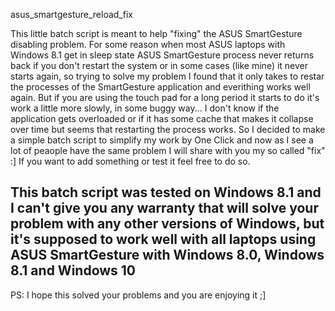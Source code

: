 asus_smartgesture_reload_fix

This little batch script is meant to help "fixing" the ASUS SmartGesture disabling problem. For some reason
when most ASUS laptops with Windows 8.1 get in sleep state ASUS SmartGesture process never returns back if
you don't restart the system or in some cases (like mine) it never starts again, so trying to solve my problem
I found that it only takes to restar the processes of the SmartGesture application and everithing works well again.
But if you are using the touch pad for a long period it starts to do it's work a little more slowly, in some buggy way...
I don't know if the application gets overloaded or if it has some cache that makes it collapse over time but seems that
restarting the process works. So I decided to make a simple batch script to simplify my work by One Click and now
as I see a lot of peaople have the same problem I will share with you my so called "fix" :]
If you want to add something or test it feel free to do so.

This batch script was tested on Windows 8.1 and I can't give you any warranty that will solve your problem with
any other versions of Windows, but it's supposed to work well with all laptops using ASUS SmartGesture with
Windows 8.0, Windows 8.1 and Windows 10
-----------------------------------------------------------------
PS: I hope this solved your problems and you are enjoying it ;]

